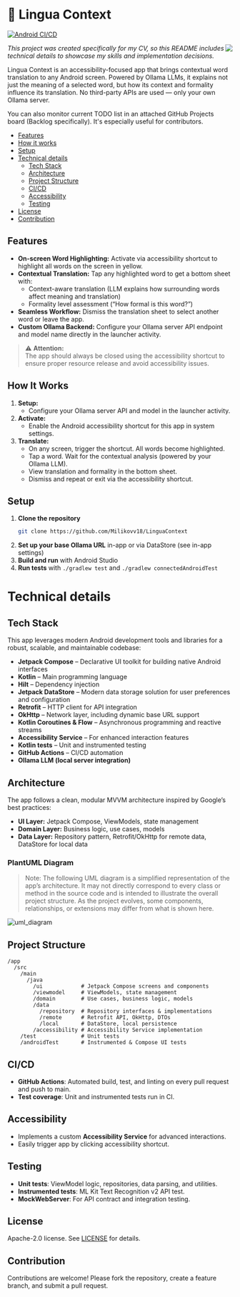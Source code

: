# 🔎 Lingua Context
[![Android CI/CD](https://github.com/Milikovv18/LinguaContext/actions/workflows/android.yml/badge.svg)](https://github.com/Milikovv18/LinguaContext/actions/workflows/android.yml)

<img src="https://github.com/user-attachments/assets/e63cb1d8-910a-488d-9749-4f105245b1a4" align="right"/>

*This project was created specifically for my CV, so this README includes technical details to showcase my skills and implementation decisions.*

Lingua Context is an accessibility-focused app that brings contextual word translation to any Android screen.
Powered by Ollama LLMs, it explains not just the meaning of a selected word, but how its context and formality influence its translation.
No third-party APIs are used — only your own Ollama server.

You can also monitor current TODO list in an attached GitHub Projects board (Backlog specifically).
It's especially useful for contributors.

- [Features](#features)
- [How it works](#how-it-works)
- [Setup](#setup)
- [Technical details](#technical-details)
  - [Tech Stack](#tech-stack)
  - [Architecture](#architecture)
  - [Project Structure](#project-structure)
  - [CI/CD](#cicd)
  - [Accessibility](#accessibility)
  - [Testing](#testing)
- [License](#license)
- [Contribution](#contribution)

## Features

- **On-screen Word Highlighting:** Activate via accessibility shortcut to highlight all words on the screen in yellow.
- **Contextual Translation:** Tap any highlighted word to get a bottom sheet with:
    - Context-aware translation (LLM explains how surrounding words affect meaning and translation)
    - Formality level assessment (“How formal is this word?”)
- **Seamless Workflow:** Dismiss the translation sheet to select another word or leave the app.
- **Custom Ollama Backend:** Configure your Ollama server API endpoint and model name directly in the launcher activity.

> ⚠️ **Attention:**  
> The app should always be closed using the accessibility shortcut to ensure proper resource release and avoid accessibility issues.

## How It Works

1. **Setup:**
    - Configure your Ollama server API and model in the launcher activity.
2. **Activate:**
    - Enable the Android accessibility shortcut for this app in system settings.
3. **Translate:**
    - On any screen, trigger the shortcut. All words become highlighted.
    - Tap a word. Wait for the contextual analysis (powered by your Ollama LLM).
    - View translation and formality in the bottom sheet.
    - Dismiss and repeat or exit via the accessibility shortcut.


## Setup

1. **Clone the repository**
   ```bash
   git clone https://github.com/Milikovv18/LinguaContext
   ```
2. **Set up your base Ollama URL** in-app or via DataStore (see in-app settings)
3. **Build and run** with Android Studio
4. **Run tests** with `./gradlew test` and `./gradlew connectedAndroidTest`



# Technical details

## Tech Stack

This app leverages modern Android development tools and libraries for a robust, scalable, and maintainable codebase:

- **Jetpack Compose** – Declarative UI toolkit for building native Android interfaces
- **Kotlin** – Main programming language
- **Hilt** – Dependency injection
- **Jetpack DataStore** – Modern data storage solution for user preferences and configuration
- **Retrofit** – HTTP client for API integration
- **OkHttp** – Network layer, including dynamic base URL support
- **Kotlin Coroutines & Flow** – Asynchronous programming and reactive streams
- **Accessibility Service** – For enhanced interaction features
- **Kotlin tests** – Unit and instrumented testing
- **GitHub Actions** – CI/CD automation
- **Ollama LLM (local server integration)**

## Architecture

The app follows a clean, modular MVVM architecture inspired by Google’s best practices:

- **UI Layer:** Jetpack Compose, ViewModels, state management
- **Domain Layer:** Business logic, use cases, models
- **Data Layer:** Repository pattern, Retrofit/OkHttp for remote data, DataStore for local data

### PlantUML Diagram

> Note: The following UML diagram is a simplified representation of the app’s architecture. It may not directly correspond to every class or method in the source code and is intended to illustrate the overall project structure. As the project evolves, some components, relationships, or extensions may differ from what is shown here.

![uml_diagram](https://github.com/user-attachments/assets/bf043f41-c4fc-4ac5-8f55-4fbfabeab907)


## Project Structure

```
/app
  /src
    /main
      /java
        /ui            # Jetpack Compose screens and components
        /viewmodel     # ViewModels, state management
        /domain        # Use cases, business logic, models
        /data
          /repository  # Repository interfaces & implementations
          /remote      # Retrofit API, OkHttp, DTOs
          /local       # DataStore, local persistence
        /accessibility # Accessibility Service implementation
    /test              # Unit tests
    /androidTest       # Instrumented & Compose UI tests
```

## CI/CD

- **GitHub Actions**: Automated build, test, and linting on every pull request and push to main.
- **Test coverage**: Unit and instrumented tests run in CI.

## Accessibility

- Implements a custom **Accessibility Service** for advanced interactions.
- Easily trigger app by clicking accessibility shortcut.

## Testing

- **Unit tests**: ViewModel logic, repositories, data parsing, and utilities.
- **Instrumented tests**: ML Kit Text Recognition v2 API test.
- **MockWebServer**: For API contract and integration testing.


## License
Apache-2.0 license. See [LICENSE](LICENSE) for details.

## Contribution
Contributions are welcome! Please fork the repository, create a feature branch, and submit a pull request.
